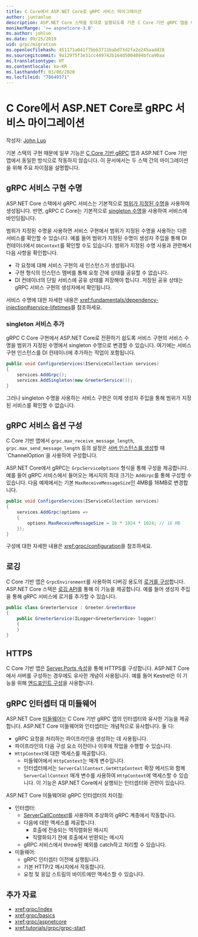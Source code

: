 ```yaml
---
title: C Core에서 ASP.NET Core로 gRPC 서비스 마이그레이션
author: juntaoluo
description: ASP.NET Core 스택을 토대로 실행되도록 기존 C Core 기반 gRPC 앱을 이동하는 방법을 알아봅니다.
monikerRange: '>= aspnetcore-3.0'
ms.author: johluo
ms.date: 09/25/2019
uid: grpc/migration
ms.openlocfilehash: 451171a041f7bbb3711babd73d2fa2e245aadd28
ms.sourcegitcommit: 9a129f5f3e31cc449742b164d5004894bfca90aa
ms.translationtype: HT
ms.contentlocale: ko-KR
ms.lasthandoff: 03/06/2020
ms.locfileid: "78649371"
---
```

# <a name="migrating-grpc-services-from-c-core-to-aspnet-core"></a>C Core에서 ASP.NET Core로 gRPC 서비스 마이그레이션

작성자: [John Luo](https://github.com/juntaoluo)

기본 스택의 구현 때문에 일부 기능은 [C Core 기반 gRPC](https://grpc.io/blog/grpc-stacks) 앱과 ASP.NET Core 기반 앱에서 동일한 방식으로 작동하지 않습니다. 이 문서에서는 두 스택 간의 마이그레이션을 위해 주요 차이점을 설명합니다.

## <a name="grpc-service-implementation-lifetime"></a>gRPC 서비스 구현 수명

ASP.NET Core 스택에서 gRPC 서비스는 기본적으로 [범위가 지정된 수명](xref:fundamentals/dependency-injection#service-lifetimes)을 사용하여 생성됩니다. 반면, gRPC C Core는 기본적으로 [singleton 수명](xref:fundamentals/dependency-injection#service-lifetimes)을 사용하여 서비스에 바인딩됩니다.

범위가 지정된 수명을 사용하면 서비스 구현에서 범위가 지정된 수명을 사용하는 다른 서비스를 확인할 수 있습니다. 예를 들어 범위가 지정된 수명이 생성자 주입을 통해 DI 컨테이너에서 `DbContext`를 확인할 수도 있습니다. 범위가 지정된 수명 사용과 관련해서 다음 사항을 확인합니다.

* 각 요청에 대해 서비스 구현의 새 인스턴스가 생성됩니다.
* 구현 형식의 인스턴스 멤버를 통해 요청 간에 상태를 공유할 수 없습니다.
* DI 컨테이너의 단일 서비스에 공유 상태를 저장해야 합니다. 저장된 공유 상태는 gRPC 서비스 구현의 생성자에서 확인됩니다.

서비스 수명에 대한 자세한 내용은 <xref:fundamentals/dependency-injection#service-lifetimes>를 참조하세요.

### <a name="add-a-singleton-service"></a>singleton 서비스 추가

gRPC C Core 구현에서 ASP.NET Core로 전환하기 쉽도록 서비스 구현의 서비스 수명을 범위가 지정된 수명에서 singleton 수명으로 변경할 수 있습니다. 여기에는 서비스 구현 인스턴스를 DI 컨테이너에 추가하는 작업이 포함됩니다.

```csharp
public void ConfigureServices(IServiceCollection services)
{
    services.AddGrpc();
    services.AddSingleton(new GreeterService());
}
```

그러나 singleton 수명을 사용하는 서비스 구현은 이제 생성자 주입을 통해 범위가 지정된 서비스를 확인할 수 없습니다.

## <a name="configure-grpc-services-options"></a>gRPC 서비스 옵션 구성

C Core 기반 앱에서 `grpc.max_receive_message_length`, `grpc.max_send_message_length` 등의 설정은 [서버 인스턴스를 생성](https://grpc.io/grpc/csharp/api/Grpc.Core.Server.html#Grpc_Core_Server__ctor_System_Collections_Generic_IEnumerable_Grpc_Core_ChannelOption__)할 때 `ChannelOption`을 사용하여 구성합니다.

ASP.NET Core에서 gRPC는 `GrpcServiceOptions` 형식을 통해 구성을 제공합니다. 예를 들어 gRPC 서비스에서 들어오는 메시지의 최대 크기는 `AddGrpc`를 통해 구성할 수 있습니다. 다음 예제에서는 기본 `MaxReceiveMessageSize`인 4MB를 16MB로 변경합니다.

```csharp
public void ConfigureServices(IServiceCollection services)
{
    services.AddGrpc(options =>
    {
        options.MaxReceiveMessageSize = 16 * 1024 * 1024; // 16 MB
    });
}
```

구성에 대한 자세한 내용은 <xref:grpc/configuration>을 참조하세요.

## <a name="logging"></a>로깅

C Core 기반 앱은 `GrpcEnvironment`를 사용하여 디버깅 용도의 [로거를 구성](https://grpc.io/grpc/csharp/api/Grpc.Core.GrpcEnvironment.html?q=size#Grpc_Core_GrpcEnvironment_SetLogger_Grpc_Core_Logging_ILogger_)합니다. ASP.NET Core 스택은 [로깅 API](xref:fundamentals/logging/index)를 통해 이 기능을 제공합니다. 예를 들어 생성자 주입을 통해 gRPC 서비스에 로거를 추가할 수 있습니다.

```csharp
public class GreeterService : Greeter.GreeterBase
{
    public GreeterService(ILogger<GreeterService> logger)
    {
    }
}
```

## <a name="https"></a>HTTPS

C Core 기반 앱은 [Server.Ports 속성](https://grpc.io/grpc/csharp/api/Grpc.Core.Server.html#Grpc_Core_Server_Ports)을 통해 HTTPS를 구성합니다. ASP.NET Core에서 서버를 구성하는 경우에도 유사한 개념이 사용됩니다. 예를 들어 Kestrel은 이 기능을 위해 [엔드포인트 구성](xref:fundamentals/servers/kestrel#endpoint-configuration)을 사용합니다.

## <a name="grpc-interceptors-vs-middleware"></a>gRPC 인터셉터 대 미들웨어

ASP.NET Core [미들웨어](xref:fundamentals/middleware/index)는 C Core 기반 gRPC 앱의 인터셉터와 유사한 기능을 제공합니다. ASP.NET Core 미들웨어와 인터셉터는 개념적으로 유사합니다. 둘 다:

* gRPC 요청을 처리하는 파이프라인을 생성하는 데 사용됩니다.
* 파이프라인의 다음 구성 요소 이전이나 이후에 작업을 수행할 수 있습니다.
* `HttpContext`에 대한 액세스를 제공합니다.
  * 미들웨어에서 `HttpContext`는 매개 변수입니다.
  * 인터셉터에서는 `ServerCallContext.GetHttpContext` 확장 메서드와 함께 `ServerCallContext` 매개 변수를 사용하여 `HttpContext`에 액세스할 수 있습니다. 이 기능은 ASP.NET Core에서 실행되는 인터셉터와 관련이 있습니다.

ASP.NET Core 미들웨어와 gRPC 인터셉터의 차이점:

* 인터셉터:
  * [ServerCallContext](https://grpc.io/grpc/csharp/api/Grpc.Core.ServerCallContext.html)를 사용하여 추상화의 gRPC 계층에서 작동합니다.
  * 다음에 대한 액세스를 제공합니다.
    * 호출에 전송되는 역직렬화된 메시지
    * 직렬화되기 전에 호출에서 반환되는 메시지
  * gRPC 서비스에서 throw된 예외를 catch하고 처리할 수 있습니다.
* 미들웨어:
  * gRPC 인터셉터 이전에 실행됩니다.
  * 기본 HTTP/2 메시지에서 작동합니다.
  * 요청 및 응답 스트림의 바이트에만 액세스할 수 있습니다.

## <a name="additional-resources"></a>추가 자료

* <xref:grpc/index>
* <xref:grpc/basics>
* <xref:grpc/aspnetcore>
* <xref:tutorials/grpc/grpc-start>
